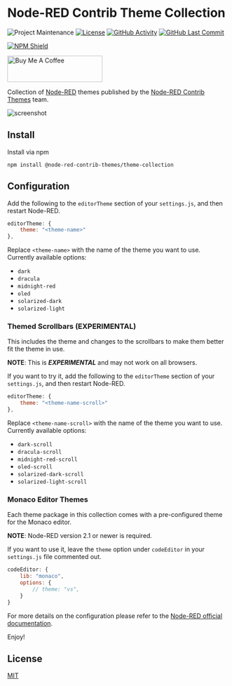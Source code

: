# Node-RED Contrib Theme Collection

![Project Maintenance][maintenance-shield]
[![License][license-shield]](LICENSE)
[![GitHub Activity][commits-shield]][commits]
[![GitHub Last Commit][last-commit-shield]][commits]

[![NPM Shield][npm-shield]][npm-package]

<a href="https://www.buymeacoffee.com/mbonani" target="_blank"><img src="https://cdn.buymeacoffee.com/buttons/v2/default-red.png" alt="Buy Me A Coffee" height="60px" width="217px"></a>

Collection of [Node-RED][node-red] themes published by the [Node-RED Contrib Themes][node-red-contrib-themes] team.

![screenshot](https://raw.githubusercontent.com/node-red-contrib-themes/theme-collection/master/images/screenshot.png)

## Install

Install via npm

```shell
npm install @node-red-contrib-themes/theme-collection
```

## Configuration

Add the following to the `editorTheme` section of your `settings.js`, and then restart Node-RED.

```js
editorTheme: {
    theme: "<theme-name>"
},
```

Replace `<theme-name>` with the name of the theme you want to use. Currently available options:

- `dark`
- `dracula`
- `midnight-red`
- `oled`
- `solarized-dark`
- `solarized-light`

### Themed Scrollbars (EXPERIMENTAL)

This includes the theme and changes to the scrollbars to make them better fit the theme in use.

**NOTE**: This is ***EXPERIMENTAL*** and may not work on all browsers.

If you want to try it, add the following to the `editorTheme` section of your `settings.js`, and then restart Node-RED.

```js
editorTheme: {
    theme: "<theme-name-scroll>"
},
```

Replace `<theme-name-scroll>` with the name of the theme you want to use. Currently available options:

- `dark-scroll`
- `dracula-scroll`
- `midnight-red-scroll`
- `oled-scroll`
- `solarized-dark-scroll`
- `solarized-light-scroll`

### Monaco Editor Themes

Each theme package in this collection comes with a pre-configured theme for the Monaco editor.

**NOTE**: Node-RED version 2.1 or newer is required.

If you want to use it, leave the `theme` option under `codeEditor` in your `settings.js` file commented out.

```js
codeEditor: {
    lib: "monaco",
    options: {
        // theme: "vs",
    }
}    
```

For more details on the configuration please refer to the
[Node-RED official documentation][node-red-doc].

Enjoy!

## License

[MIT][license]

[commits-shield]: https://img.shields.io/github/commit-activity/y/node-red-contrib-themes/theme-collection.svg
[commits]: https://github.com/node-red-contrib-themes/theme-collection/commits/master
[last-commit-shield]: https://img.shields.io/github/last-commit/node-red-contrib-themes/theme-collection.svg
[license]: https://github.com/node-red-contrib-themes/theme-collection/blob/master/LICENSE
[license-shield]: https://img.shields.io/github/license/node-red-contrib-themes/theme-collection.svg
[maintenance-shield]: https://img.shields.io/maintenance/yes/2022.svg
[node-red-contrib-themes]: https://github.com/node-red-contrib-themes
[node-red-doc]: https://nodered.org/docs/user-guide/runtime/configuration
[node-red]: https://nodered.org/
[npm-package]: https://nodei.co/npm/@node-red-contrib-themes/theme-collection
[npm-shield]: https://nodei.co/npm/@node-red-contrib-themes/theme-collection.png
